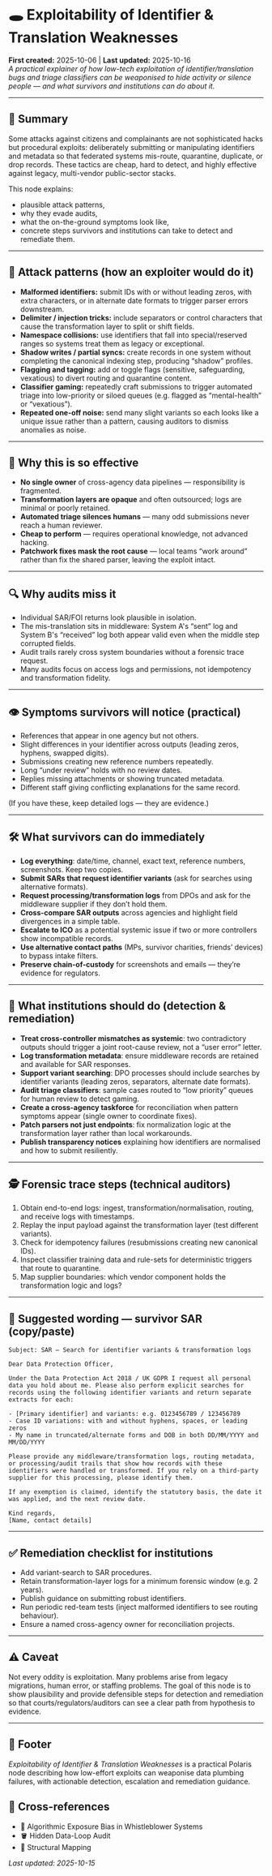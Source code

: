# 🕳️ Exploitability of Identifier & Translation Weaknesses  
**First created:** 2025-10-06 | **Last updated:** 2025-10-16  
*A practical explainer of how low-tech exploitation of identifier/translation bugs and triage classifiers can be weaponised to hide activity or silence people — and what survivors and institutions can do about it.*  

---

## 🧭 Summary
Some attacks against citizens and complainants are not sophisticated hacks but procedural exploits: deliberately submitting or manipulating identifiers and metadata so that federated systems mis-route, quarantine, duplicate, or drop records. These tactics are cheap, hard to detect, and highly effective against legacy, multi-vendor public-sector stacks.

This node explains:
- plausible attack patterns,
- why they evade audits,
- what the on-the-ground symptoms look like,
- concrete steps survivors and institutions can take to detect and remediate them.

---

## 🔧 Attack patterns (how an exploiter would do it)
- **Malformed identifiers:** submit IDs with or without leading zeros, with extra characters, or in alternate date formats to trigger parser errors downstream.  
- **Delimiter / injection tricks:** include separators or control characters that cause the transformation layer to split or shift fields.  
- **Namespace collisions:** use identifiers that fall into special/reserved ranges so systems treat them as legacy or exceptional.  
- **Shadow writes / partial syncs:** create records in one system without completing the canonical indexing step, producing “shadow” profiles.  
- **Flagging and tagging:** add or toggle flags (sensitive, safeguarding, vexatious) to divert routing and quarantine content.  
- **Classifier gaming:** repeatedly craft submissions to trigger automated triage into low-priority or siloed queues (e.g. flagged as “mental-health” or “vexatious”).  
- **Repeated one-off noise:** send many slight variants so each looks like a unique issue rather than a pattern, causing auditors to dismiss anomalies as noise.

---

## 🤷 Why this is so effective
- **No single owner** of cross-agency data pipelines — responsibility is fragmented.  
- **Transformation layers are opaque** and often outsourced; logs are minimal or poorly retained.  
- **Automated triage silences humans** — many odd submissions never reach a human reviewer.  
- **Cheap to perform** — requires operational knowledge, not advanced hacking.  
- **Patchwork fixes mask the root cause** — local teams “work around” rather than fix the shared parser, leaving the exploit intact.

---

## 🔍 Why audits miss it
- Individual SAR/FOI returns look plausible in isolation.  
- The mis-translation sits in middleware: System A's “sent” log and System B's “received” log both appear valid even when the middle step corrupted fields.  
- Audit trails rarely cross system boundaries without a forensic trace request.  
- Many audits focus on access logs and permissions, not idempotency and transformation fidelity.

---

## 👁️ Symptoms survivors will notice (practical)
- References that appear in one agency but not others.  
- Slight differences in your identifier across outputs (leading zeros, hyphens, swapped digits).  
- Submissions creating new reference numbers repeatedly.  
- Long “under review” holds with no review dates.  
- Replies missing attachments or showing truncated metadata.  
- Different staff giving conflicting explanations for the same record.

(If you have these, keep detailed logs — they are evidence.)

---

## 🛠️ What survivors can do immediately
- **Log everything**: date/time, channel, exact text, reference numbers, screenshots. Keep two copies.  
- **Submit SARs that request identifier variants** (ask for searches using alternative formats).  
- **Request processing/transformation logs** from DPOs and ask for the middleware supplier if they don’t hold them.  
- **Cross-compare SAR outputs** across agencies and highlight field divergences in a simple table.  
- **Escalate to ICO** as a potential systemic issue if two or more controllers show incompatible records.  
- **Use alternative contact paths** (MPs, survivor charities, friends’ devices) to bypass intake filters.  
- **Preserve chain-of-custody** for screenshots and emails — they’re evidence for regulators.

---

## 🧭 What institutions should do (detection & remediation)
- **Treat cross-controller mismatches as systemic**: two contradictory outputs should trigger a joint root-cause review, not a “user error” letter.  
- **Log transformation metadata**: ensure middleware records are retained and available for SAR responses.  
- **Support variant searching**: DPO processes should include searches by identifier variants (leading zeros, separators, alternate date formats).  
- **Audit triage classifiers**: sample cases routed to “low priority” queues for human review to detect gaming.  
- **Create a cross-agency taskforce** for reconciliation when pattern symptoms appear (single owner to coordinate fixes).  
- **Patch parsers not just endpoints**: fix normalization logic at the transformation layer rather than local workarounds.  
- **Publish transparency notices** explaining how identifiers are normalised and how to submit resiliently.

---

## 🕵️ Forensic trace steps (technical auditors)
1. Obtain end-to-end logs: ingest, transformation/normalisation, routing, and receive logs with timestamps.  
2. Replay the input payload against the transformation layer (test different variants).  
3. Check for idempotency failures (resubmissions creating new canonical IDs).  
4. Inspect classifier training data and rule-sets for deterministic triggers that route to quarantine.  
5. Map supplier boundaries: which vendor component holds the transformation logic and logs?

---

## 📝 Suggested wording — survivor SAR (copy/paste)
```
Subject: SAR — Search for identifier variants & transformation logs

Dear Data Protection Officer,

Under the Data Protection Act 2018 / UK GDPR I request all personal data you hold about me. Please also perform explicit searches for records using the following identifier variants and return separate extracts for each:

- [Primary identifier] and variants: e.g. 0123456789 / 123456789  
- Case ID variations: with and without hyphens, spaces, or leading zeros  
- My name in truncated/alternate forms and DOB in both DD/MM/YYYY and MM/DD/YYYY

Please provide any middleware/transformation logs, routing metadata, or processing/audit trails that show how records with these identifiers were handled or transformed. If you rely on a third-party supplier for this processing, please identify them.

If any exemption is claimed, identify the statutory basis, the date it was applied, and the next review date.

Kind regards,
[Name, contact details]
```

---

## ✅ Remediation checklist for institutions
- Add variant-search to SAR procedures.  
- Retain transformation-layer logs for a minimum forensic window (e.g. 2 years).  
- Publish guidance on submitting robust identifiers.  
- Run periodic red-team tests (inject malformed identifiers to see routing behaviour).  
- Ensure a named cross-agency owner for reconciliation projects.

---

## ⚠️ Caveat
Not every oddity is exploitation. Many problems arise from legacy migrations, human error, or staffing problems. The goal of this node is to show plausibility and provide defensible steps for detection and remediation so that courts/regulators/auditors can see a clear path from hypothesis to evidence.

---

## 🏮 Footer
*Exploitability of Identifier & Translation Weaknesses* is a practical Polaris node describing how low-effort exploits can weaponise data plumbing failures, with actionable detection, escalation and remediation guidance.  

## 📡 Cross-references
- 🧮 Algorithmic Exposure Bias in Whistleblower Systems  
- 🪣 Hidden Data-Loop Audit  
- 🧬 Structural Mapping

_Last updated: 2025-10-15_
